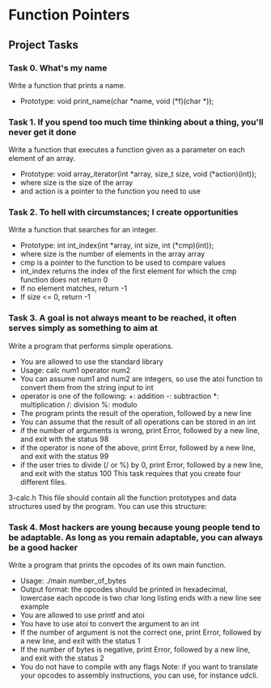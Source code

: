 # Function Pointers
## Project Tasks

### Task 0. What's my name

Write a function that prints a name.
- Prototype: void print_name(char *name, void (*f)(char *));

### Task 1. If you spend too much time thinking about a thing, you'll never get it done

Write a function that executes a function given as a parameter on each element of an array.
- Prototype: void array_iterator(int *array, size_t size, void (*action)(int));
- where size is the size of the array
- and action is a pointer to the function you need to use

### Task 2. To hell with circumstances; I create opportunities

Write a function that searches for an integer.
- Prototype: int int_index(int *array, int size, int (*cmp)(int));
- where size is the number of elements in the array array
- cmp is a pointer to the function to be used to compare values
- int_index returns the index of the first element for which the cmp function does not return 0
- If no element matches, return -1
- If size <= 0, return -1

### Task 3. A goal is not always meant to be reached, it often serves simply as something to aim at

Write a program that performs simple operations.
- You are allowed to use the standard library
- Usage: calc num1 operator num2
- You can assume num1 and num2 are integers, so use the atoi function to convert them from the string input to int
- operator is one of the following:
     +: addition
     -: subtraction
     *: multiplication
     /: division
     %: modulo
- The program prints the result of the operation, followed by a new line
- You can assume that the result of all operations can be stored in an int
- if the number of arguments is wrong, print Error, followed by a new line, and exit with the status 98
- if the operator is none of the above, print Error, followed by a new line, and exit with the status 99
- if the user tries to divide (/ or %) by 0, print Error, followed by a new line, and exit with the status 100
This task requires that you create four different files.

3-calc.h
This file should contain all the function prototypes and data structures used by the program. You can use this structure:

### Task 4. Most hackers are young because young people tend to be adaptable. As long as you remain adaptable, you can always be a good hacker

Write a program that prints the opcodes of its own main function.
- Usage: ./main number_of_bytes
- Output format:
     the opcodes should be printed in hexadecimal, lowercase
     each opcode is two char long
     listing ends with a new line
     see example
- You are allowed to use printf and atoi
- You have to use atoi to convert the argument to an int
- If the number of argument is not the correct one, print Error, followed by a new line, and exit with the status 1
- If the number of bytes is negative, print Error, followed by a new line, and exit with the status 2
- You do not have to compile with any flags
Note: if you want to translate your opcodes to assembly instructions, you can use, for instance udcli.

